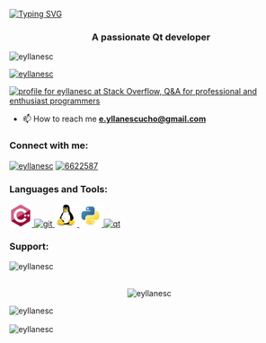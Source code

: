 <!--
**eyllanesc/eyllanesc** is a ✨ _special_ ✨ repository because its `README.md` (this file) appears on your GitHub profile.

Here are some ideas to get you started:

- 🔭 I’m currently working on ...
- 🌱 I’m currently learning ...
- 👯 I’m looking to collaborate on ...
- 🤔 I’m looking for help with ...
- 💬 Ask me about ...
- 📫 How to reach me: ...
- 😄 Pronouns: ...
- ⚡ Fun fact: ...
-->

[![Typing SVG](https://readme-typing-svg.herokuapp.com?color=5BA95F&size=40&center=true&vCenter=true&lines=Hi%2C+I'm+eyllanesc)](https://git.io/typing-svg)

<h3 align="center">A passionate Qt developer</h3>

<p align="left"> <img src="https://komarev.com/ghpvc/?username=eyllanesc&label=Profile%20views&color=0e75b6&style=flat" alt="eyllanesc" /> </p>

<p align="left"> <a href="https://twitter.com/eyllanesc" target="blank"><img src="https://img.shields.io/twitter/follow/eyllanesc?logo=twitter&style=for-the-badge" alt="eyllanesc" /></a> </p>

<a href="https://stackoverflow.com/users/6622587/eyllanesc"><img src="https://stackoverflow.com/users/flair/6622587.png" width="208" height="58" alt="profile for eyllanesc at Stack Overflow, Q&amp;A for professional and enthusiast programmers" title="profile for eyllanesc at Stack Overflow, Q&amp;A for professional and enthusiast programmers"></a>

- 📫 How to reach me **e.yllanescucho@gmail.com**

<h3 align="left">Connect with me:</h3>
<p align="left">
<a href="https://twitter.com/eyllanesc" target="blank"><img align="center" src="https://raw.githubusercontent.com/rahuldkjain/github-profile-readme-generator/master/src/images/icons/Social/twitter.svg" alt="eyllanesc" height="30" width="40" /></a>
<a href="https://stackoverflow.com/users/6622587" target="blank"><img align="center" src="https://raw.githubusercontent.com/rahuldkjain/github-profile-readme-generator/master/src/images/icons/Social/stack-overflow.svg" alt="6622587" height="30" width="40" /></a>
</p>

<h3 align="left">Languages and Tools:</h3>
<p align="left"> <a href="https://www.w3schools.com/cpp/" target="_blank"> <img src="https://raw.githubusercontent.com/devicons/devicon/master/icons/cplusplus/cplusplus-original.svg" alt="cplusplus" width="40" height="40"/> </a> <a href="https://git-scm.com/" target="_blank"> <img src="https://www.vectorlogo.zone/logos/git-scm/git-scm-icon.svg" alt="git" width="40" height="40"/> </a> <a href="https://www.linux.org/" target="_blank"> <img src="https://raw.githubusercontent.com/devicons/devicon/master/icons/linux/linux-original.svg" alt="linux" width="40" height="40"/> </a> <a href="https://www.python.org" target="_blank"> <img src="https://raw.githubusercontent.com/devicons/devicon/master/icons/python/python-original.svg" alt="python" width="40" height="40"/> </a> <a href="https://www.qt.io/" target="_blank"> <img src="https://upload.wikimedia.org/wikipedia/commons/0/0b/Qt_logo_2016.svg" alt="qt" width="40" height="40"/> </a> </p>

<h3 align="left">Support:</h3>
<p><a href="https://www.buymeacoffee.com/eyllanesc"> <img align="left" src="https://cdn.buymeacoffee.com/buttons/v2/default-yellow.png" height="50" width="210" alt="eyllanesc" /></a></p><br><br>

<p align="left">
<img src="https://github-readme-stats.vercel.app/api/top-langs?username=eyllanesc&show_icons=true&locale=en&layout=compact" alt="eyllanesc" />
</p>

<p align="left">
<img src="https://github-readme-stats.vercel.app/api?username=eyllanesc&show_icons=true&locale=en" alt="eyllanesc" />
</p>

<p align="left">
<img align="center" src="https://github-readme-streak-stats.herokuapp.com/?user=eyllanesc&" alt="eyllanesc" />
</p>
